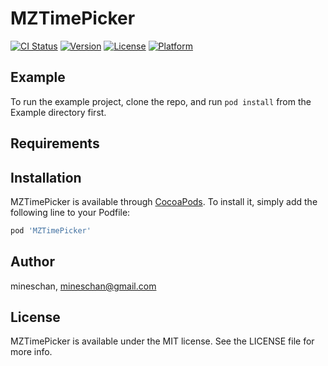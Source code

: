 # MZTimePicker

[![CI Status](https://img.shields.io/travis/mineschan/MZTimePicker.svg?style=flat)](https://travis-ci.org/mineschan/MZTimePicker)
[![Version](https://img.shields.io/cocoapods/v/MZTimePicker.svg?style=flat)](https://cocoapods.org/pods/MZTimePicker)
[![License](https://img.shields.io/cocoapods/l/MZTimePicker.svg?style=flat)](https://cocoapods.org/pods/MZTimePicker)
[![Platform](https://img.shields.io/cocoapods/p/MZTimePicker.svg?style=flat)](https://cocoapods.org/pods/MZTimePicker)

## Example

To run the example project, clone the repo, and run `pod install` from the Example directory first.

## Requirements

## Installation

MZTimePicker is available through [CocoaPods](https://cocoapods.org). To install
it, simply add the following line to your Podfile:

```ruby
pod 'MZTimePicker'
```

## Author

mineschan, mineschan@gmail.com

## License

MZTimePicker is available under the MIT license. See the LICENSE file for more info.
